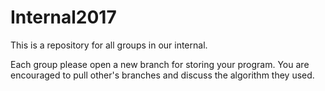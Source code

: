 # Internal2017
This is a repository for all groups in our internal.

Each group please open a new branch for storing your program. You are encouraged to pull other's branches and discuss the algorithm they used.
